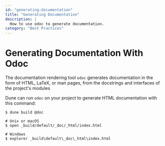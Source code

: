 ```yaml
---
id: "generating-documentation"
title: "Generating Documentation"
description: |
  How to use odoc to generate documentation.
category: "Best Practices"
---
```


# Generating Documentation With Odoc

The documentation rendering tool `odoc` generates documentation
in the form of HTML, LaTeX, or man pages,
from the docstrings and interfaces of the project's modules

Dune can run `odoc` on your project to generate HTML documentation with this command:

```shell
$ dune build @doc

# Unix or macOS
$ open _build/default/_doc/_html/index.html

# Windows
$ explorer _build\default\_doc\_html\index.html
```
